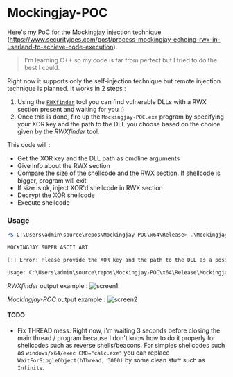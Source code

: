 # Mockingjay-POC

Here's my PoC for the Mockingjay injection technique (https://www.securityjoes.com/post/process-mockingjay-echoing-rwx-in-userland-to-achieve-code-execution).

> I'm learning C++ so my code is far from perfect but I tried to do the best I could.

Right now it supports only the self-injection technique but remote injection technique is planned.
It works in 2 steps :
1. Using the [`RWXfinder`](https://github.com/Darktortue/Mockingjay-POC/tree/master/RWXfinder) tool you can find vulnerable DLLs with a RWX section present and waiting for you :)
2. Once this is done, fire up the `Mockingjay-POC.exe` program by specifying your XOR key and the path to the DLL you choose based on the choice given by the *RWXfinder* tool.

This code will :
- Get the XOR key and the DLL path as cmdline arguments
- Give info about the RWX section
- Compare the size of the shellcode and the RWX section. If shellcode is bigger, program will exit
- If size is ok, inject XOR'd shellcode in RWX section
- Decrypt the XOR shellcode
- Execute shellcode

### Usage
```ps1
PS C:\Users\admin\source\repos\Mockingjay-POC\x64\Release> .\Mockingjay-POC.exe

MOCKINGJAY SUPER ASCII ART

[!] Error: Please provide the XOR key and the path to the DLL as a positional argument.

Usage: C:\Users\admin\source\repos\Mockingjay-POC\x64\Release\Mockingjay-POC.exe MY_XOR_KEY PATH_TO_DLL
```

*RWXfinder* output example :
![screen1](https://github.com/Darktortue/Mockingjay-POC/assets/11302315/68a30bfc-2b4f-4b2f-aa67-5ccde8f8402e)


*Mockingjay-POC* output example :
![screen2](https://github.com/Darktortue/Mockingjay-POC/assets/11302315/4069e51c-a585-45a0-b265-1e8bdb2dbf5d)


#### TODO
- Fix THREAD mess. Right now, i'm waiting 3 seconds before closing the main thread / program because I don't know how to do it properly for shellcodes such as reverse shells/beacons. For simples shellcodes such as `windows/x64/exec CMD="calc.exe"` you can replace `WaitForSingleObject(hThread, 3000)` by some clean stuff such as `Infinite`.
